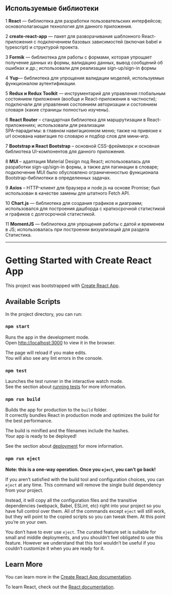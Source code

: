 ## Используемые библиотеки 

1 **React** — библиотека для разработки пользовательских интерфейсов; основополагающая технология для данного приложения.  

2 **create-react-app** — пакет для разворачивания шаблонного React-приложения с подключением базовых зависимостей (включая babel и typescript) и структурой проекта.  

3 **Formik** — библиотека для работы с формами, которая упрощает получение данных из формы, валидацию данных, вывод сообщений об ошибках и др.; использовали для реализации sign-up/sign-in формы  

4 **Yup**— библиотека для упрощения валидации моделей, используемых функционалом аутентификации.  

5 **Redux и Redux Toolkit** — инструментарий для управления глобальным состоянием приложения (вообще и React-приложения в частности); подключали для управления состоянием авторизации и состоянием словаря (какие страницы полностью изучены).  

6 **React Router** – стандартная библиотека для маршрутизации в React-приложениях; использовали для реализации  
SPA-парадигмы: в главном навигационном меню; также на привязке к url основана навигация по словарю и подбор слов для мини-игр.  

7 **Bootstrap и React Bootstrap** – основной CSS-фреймворк и основная библиотека UI-компонентов для данного приложения.  

8 **MUI** – адаптация Material Design под React;
использовалась для разработки sign-up/sign-in формы, а также для пагинации в словаре; подключение MUI было обусловлено ограниченностью функционала Bootstrap-библиотеки в определенных задачах.  

9 **Axios** – HTTP-клиент для браузера и node.js на основе Promise; был использован в качестве замены для штатного Fetch API.  

10 **Chart.js** — библиотека для создания графиков и диаграмм; использовался для построения дашборда с краткосрочной статистикой и графиков с долгосрочной статистикой.  

11 **MomentJS** — библиотека для упрощения работы с датой и временем в JS; использовалась при построении визуализаций для раздела Статистика.  

---
# Getting Started with Create React App

This project was bootstrapped with [Create React App](https://github.com/facebook/create-react-app).

## Available Scripts

In the project directory, you can run:

### `npm start`

Runs the app in the development mode.\
Open [http://localhost:3000](http://localhost:3000) to view it in the browser.

The page will reload if you make edits.\
You will also see any lint errors in the console.

### `npm test`

Launches the test runner in the interactive watch mode.\
See the section about [running tests](https://facebook.github.io/create-react-app/docs/running-tests) for more information.

### `npm run build`

Builds the app for production to the `build` folder.\
It correctly bundles React in production mode and optimizes the build for the best performance.

The build is minified and the filenames include the hashes.\
Your app is ready to be deployed!

See the section about [deployment](https://facebook.github.io/create-react-app/docs/deployment) for more information.

### `npm run eject`

**Note: this is a one-way operation. Once you `eject`, you can’t go back!**

If you aren’t satisfied with the build tool and configuration choices, you can `eject` at any time. This command will remove the single build dependency from your project.

Instead, it will copy all the configuration files and the transitive dependencies (webpack, Babel, ESLint, etc) right into your project so you have full control over them. All of the commands except `eject` will still work, but they will point to the copied scripts so you can tweak them. At this point you’re on your own.

You don’t have to ever use `eject`. The curated feature set is suitable for small and middle deployments, and you shouldn’t feel obligated to use this feature. However we understand that this tool wouldn’t be useful if you couldn’t customize it when you are ready for it.

## Learn More

You can learn more in the [Create React App documentation](https://facebook.github.io/create-react-app/docs/getting-started).

To learn React, check out the [React documentation](https://reactjs.org/).
